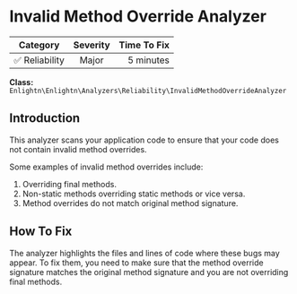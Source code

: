 # Invalid Method Override Analyzer

| Category       | Severity   | Time To Fix  |
| -------------  |:----------:| ------------:|
| :white_check_mark: Reliability | Major     | 5 minutes    |

**Class:** `Enlightn\Enlightn\Analyzers\Reliability\InvalidMethodOverrideAnalyzer`

## Introduction

This analyzer scans your application code to ensure that your code does not contain invalid method overrides.

Some examples of invalid method overrides include:

1. Overriding final methods.
2. Non-static methods overriding static methods or vice versa.
3. Method overrides do not match original method signature.

## How To Fix

The analyzer highlights the files and lines of code where these bugs may appear. To fix them, you need to make sure that the method override signature matches the original method signature and you are not overriding final methods.